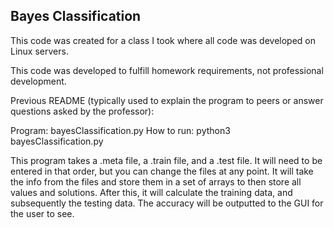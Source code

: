 ## Bayes Classification

This code was created for a class I took where all code was developed on Linux servers.

This code was developed to fulfill homework requirements, not professional development.

Previous README (typically used to explain the program to peers or answer questions asked by the professor):

Program: bayesClassification.py
How to run: python3 bayesClassification.py

This program takes a .meta file, a .train file, and a .test file. It will need to be entered
in that order, but you can change the files at any point. It will take the info from the files
and store them in a set of arrays to then store all values and solutions. After this, it
will calculate the training data, and subsequently the testing data. The accuracy will be
outputted to the GUI for the user to see.
